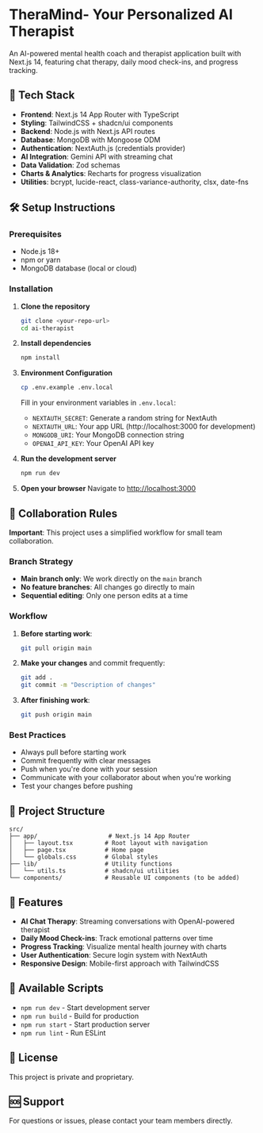 # TheraMind- Your Personalized AI Therapist

An AI-powered mental health coach and therapist application built with Next.js 14, featuring chat therapy, daily mood check-ins, and progress tracking.

## 🚀 Tech Stack

- **Frontend**: Next.js 14 App Router with TypeScript
- **Styling**: TailwindCSS + shadcn/ui components
- **Backend**: Node.js with Next.js API routes
- **Database**: MongoDB with Mongoose ODM
- **Authentication**: NextAuth.js (credentials provider)
- **AI Integration**: Gemini API with streaming chat
- **Data Validation**: Zod schemas
- **Charts & Analytics**: Recharts for progress visualization
- **Utilities**: bcrypt, lucide-react, class-variance-authority, clsx, date-fns

## 🛠️ Setup Instructions

### Prerequisites
- Node.js 18+ 
- npm or yarn
- MongoDB database (local or cloud)

### Installation

1. **Clone the repository**
   ```bash
   git clone <your-repo-url>
   cd ai-therapist
   ```

2. **Install dependencies**
   ```bash
   npm install
   ```

3. **Environment Configuration**
   ```bash
   cp .env.example .env.local
   ```
   
   Fill in your environment variables in `.env.local`:
   - `NEXTAUTH_SECRET`: Generate a random string for NextAuth
   - `NEXTAUTH_URL`: Your app URL (http://localhost:3000 for development)
   - `MONGODB_URI`: Your MongoDB connection string
   - `OPENAI_API_KEY`: Your OpenAI API key

4. **Run the development server**
   ```bash
   npm run dev
   ```

5. **Open your browser**
   Navigate to [http://localhost:3000](http://localhost:3000)

## 🤝 Collaboration Rules

**Important**: This project uses a simplified workflow for small team collaboration.

### Branch Strategy
- **Main branch only**: We work directly on the `main` branch
- **No feature branches**: All changes go directly to main
- **Sequential editing**: Only one person edits at a time

### Workflow
1. **Before starting work**:
   ```bash
   git pull origin main
   ```

2. **Make your changes** and commit frequently:
   ```bash
   git add .
   git commit -m "Description of changes"
   ```

3. **After finishing work**:
   ```bash
   git push origin main
   ```

### Best Practices
- Always pull before starting work
- Commit frequently with clear messages
- Push when you're done with your session
- Communicate with your collaborator about when you're working
- Test your changes before pushing

## 📁 Project Structure

```
src/
├── app/                    # Next.js 14 App Router
│   ├── layout.tsx         # Root layout with navigation
│   ├── page.tsx           # Home page
│   └── globals.css        # Global styles
├── lib/                   # Utility functions
│   └── utils.ts           # shadcn/ui utilities
└── components/            # Reusable UI components (to be added)
```

## 🎯 Features

- **AI Chat Therapy**: Streaming conversations with OpenAI-powered therapist
- **Daily Mood Check-ins**: Track emotional patterns over time
- **Progress Tracking**: Visualize mental health journey with charts
- **User Authentication**: Secure login system with NextAuth
- **Responsive Design**: Mobile-first approach with TailwindCSS

## 🔧 Available Scripts

- `npm run dev` - Start development server
- `npm run build` - Build for production
- `npm run start` - Start production server
- `npm run lint` - Run ESLint

## 📝 License

This project is private and proprietary.

## 🆘 Support

For questions or issues, please contact your team members directly.
